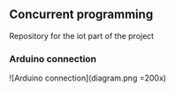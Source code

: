 ## Concurrent programming 
Repository for the iot part of the project
### Arduino connection
![Arduino connection](diagram.png =200x)
